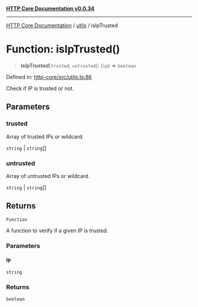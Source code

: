 [**HTTP Core Documentation v0.0.34**](../../README.md)

***

[HTTP Core Documentation](../../modules.md) / [utils](../README.md) / isIpTrusted

# Function: isIpTrusted()

> **isIpTrusted**(`trusted`, `untrusted`): (`ip`) => `boolean`

Defined in: [http-core/src/utils.ts:86](https://github.com/stonemjs/http-core/blob/6ce19e93bd5f8b28975217f6c01558c07c7c03c7/src/utils.ts#L86)

Check if IP is trusted or not.

## Parameters

### trusted

Array of trusted IPs or wildcard.

`string` | `string`[]

### untrusted

Array of untrusted IPs or wildcard.

`string` | `string`[]

## Returns

`Function`

A function to verify if a given IP is trusted.

### Parameters

#### ip

`string`

### Returns

`boolean`
